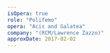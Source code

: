 ```yaml
---
isOpera: true
role: "Polifemo"
opera: "Acis and Galatea"
company: "(RCM/Lawrence Zazzo)"
approxDate: 2017-02-02
---
```

